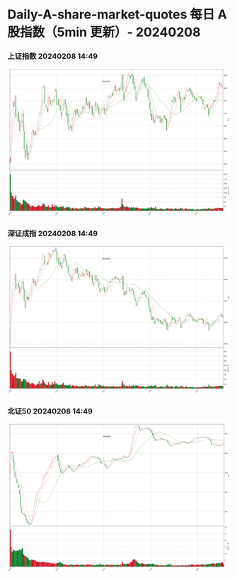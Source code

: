 
# Daily-A-share-market-quotes 每日 A 股指数（5min 更新）- 20240208

### 上证指数 20240208 14:49
![](./fig/2024/2/20240208-sh000001.png)

### 深证成指 20240208 14:49
![](./fig/2024/2/20240208-sz399001.png)

### 北证50 20240208 14:49
![](./fig/2024/2/20240208-bj899050.png)
